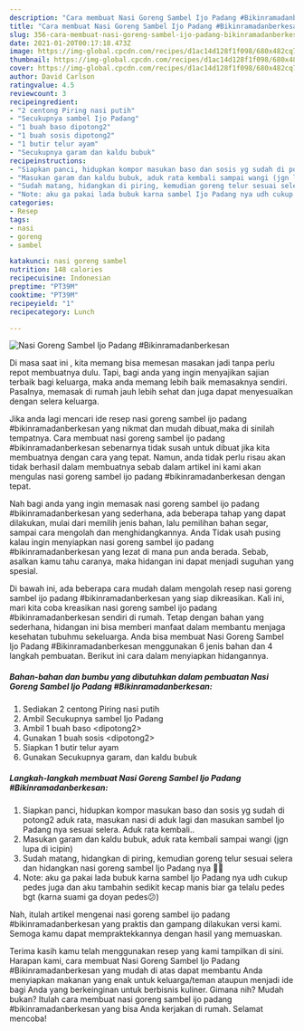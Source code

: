 ```yaml
---
description: "Cara membuat Nasi Goreng Sambel Ijo Padang #Bikinramadanberkesan yang lezat Untuk Jualan"
title: "Cara membuat Nasi Goreng Sambel Ijo Padang #Bikinramadanberkesan yang lezat Untuk Jualan"
slug: 356-cara-membuat-nasi-goreng-sambel-ijo-padang-bikinramadanberkesan-yang-lezat-untuk-jualan
date: 2021-01-20T00:17:18.473Z
image: https://img-global.cpcdn.com/recipes/d1ac14d128f1f098/680x482cq70/nasi-goreng-sambel-ijo-padang-bikinramadanberkesan-foto-resep-utama.jpg
thumbnail: https://img-global.cpcdn.com/recipes/d1ac14d128f1f098/680x482cq70/nasi-goreng-sambel-ijo-padang-bikinramadanberkesan-foto-resep-utama.jpg
cover: https://img-global.cpcdn.com/recipes/d1ac14d128f1f098/680x482cq70/nasi-goreng-sambel-ijo-padang-bikinramadanberkesan-foto-resep-utama.jpg
author: David Carlson
ratingvalue: 4.5
reviewcount: 3
recipeingredient:
- "2 centong Piring nasi putih"
- "Secukupnya sambel Ijo Padang"
- "1 buah baso dipotong2"
- "1 buah sosis dipotong2"
- "1 butir telur ayam"
- "Secukupnya garam dan kaldu bubuk"
recipeinstructions:
- "Siapkan panci, hidupkan kompor masukan baso dan sosis yg sudah di potong2 aduk rata, masukan nasi di aduk lagi dan masukan sambel Ijo Padang nya sesuai selera. Aduk rata kembali.."
- "Masukan garam dan kaldu bubuk, aduk rata kembali sampai wangi (jgn lupa di icipin)"
- "Sudah matang, hidangkan di piring, kemudian goreng telur sesuai selera dan hidangkan nasi goreng sambel Ijo Padang nya 👌🏻"
- "Note: aku ga pakai lada bubuk karna sambel Ijo Padang nya udh cukup pedes juga dan aku tambahin sedikit kecap manis biar ga telalu pedes bgt (karna suami ga doyan pedes😕)"
categories:
- Resep
tags:
- nasi
- goreng
- sambel

katakunci: nasi goreng sambel 
nutrition: 148 calories
recipecuisine: Indonesian
preptime: "PT39M"
cooktime: "PT39M"
recipeyield: "1"
recipecategory: Lunch

---
```



![Nasi Goreng Sambel Ijo Padang #Bikinramadanberkesan](https://img-global.cpcdn.com/recipes/d1ac14d128f1f098/680x482cq70/nasi-goreng-sambel-ijo-padang-bikinramadanberkesan-foto-resep-utama.jpg)

Di masa  saat ini , kita memang bisa memesan masakan jadi tanpa perlu repot membuatnya dulu. Tapi, bagi anda yang ingin menyajikan sajian terbaik bagi keluarga, maka anda memang lebih baik memasaknya sendiri. Pasalnya, memasak di rumah jauh lebih sehat dan juga dapat menyesuaikan dengan selera keluarga.

Jika anda lagi mencari ide resep nasi goreng sambel ijo padang #bikinramadanberkesan yang nikmat dan mudah dibuat,maka di sinilah tempatnya. Cara membuat nasi goreng sambel ijo padang #bikinramadanberkesan  sebenarnya tidak susah untuk dibuat jika kita membuatnya dengan cara yang tepat. Namun, anda tidak perlu risau akan tidak berhasil dalam membuatnya 
sebab dalam artikel ini kami akan mengulas nasi goreng sambel ijo padang #bikinramadanberkesan dengan tepat.  



Nah bagi anda yang ingin memasak nasi goreng sambel ijo padang #bikinramadanberkesan yang sederhana, ada beberapa tahap yang dapat dilakukan, mulai dari memilih jenis bahan, lalu pemilihan bahan segar, sampai cara mengolah dan menghidangkannya. Anda Tidak usah pusing kalau ingin menyiapkan nasi goreng sambel ijo padang #bikinramadanberkesan yang lezat di mana pun anda berada. Sebab, asalkan kamu  tahu caranya, maka hidangan ini dapat menjadi suguhan yang spesial.

Di bawah ini, ada beberapa cara mudah dalam mengolah resep nasi goreng sambel ijo padang #bikinramadanberkesan yang siap dikreasikan. Kali ini, mari kita coba kreasikan nasi goreng sambel ijo padang #bikinramadanberkesan sendiri di rumah. Tetap dengan bahan yang sederhana, hidangan ini bisa memberi manfaat dalam membantu menjaga kesehatan tubuhmu sekeluarga. Anda bisa membuat Nasi Goreng Sambel Ijo Padang #Bikinramadanberkesan menggunakan 6 jenis bahan dan 4 langkah pembuatan. Berikut ini cara dalam menyiapkan hidangannya.

<!--inarticleads1-->

##### Bahan-bahan dan bumbu yang dibutuhkan dalam pembuatan Nasi Goreng Sambel Ijo Padang #Bikinramadanberkesan:

1. Sediakan 2 centong Piring nasi putih
1. Ambil Secukupnya sambel Ijo Padang
1. Ambil 1 buah baso &lt;dipotong2&gt;
1. Gunakan 1 buah sosis &lt;dipotong2&gt;
1. Siapkan 1 butir telur ayam
1. Gunakan Secukupnya garam, dan kaldu bubuk




<!--inarticleads2-->

##### Langkah-langkah membuat Nasi Goreng Sambel Ijo Padang #Bikinramadanberkesan:

1. Siapkan panci, hidupkan kompor masukan baso dan sosis yg sudah di potong2 aduk rata, masukan nasi di aduk lagi dan masukan sambel Ijo Padang nya sesuai selera. Aduk rata kembali..
1. Masukan garam dan kaldu bubuk, aduk rata kembali sampai wangi (jgn lupa di icipin)
1. Sudah matang, hidangkan di piring, kemudian goreng telur sesuai selera dan hidangkan nasi goreng sambel Ijo Padang nya 👌🏻
1. Note: aku ga pakai lada bubuk karna sambel Ijo Padang nya udh cukup pedes juga dan aku tambahin sedikit kecap manis biar ga telalu pedes bgt (karna suami ga doyan pedes😕)




Nah, itulah artikel mengenai  nasi goreng sambel ijo padang #bikinramadanberkesan  yang praktis dan gampang dilakukan versi kami. Semoga kamu dapat mempraktekkannya dengan hasil yang memuaskan. 

Terima kasih kamu telah menggunakan resep yang kami tampilkan di sini. Harapan kami, cara membuat  Nasi Goreng Sambel Ijo Padang #Bikinramadanberkesan yang mudah di atas dapat membantu Anda menyiapkan makanan yang enak untuk keluarga/teman ataupun menjadi ide bagi Anda yang berkeinginan untuk berbisnis kuliner. Gimana nih? Mudah bukan? Itulah cara membuat nasi goreng sambel ijo padang #bikinramadanberkesan yang bisa Anda kerjakan di rumah. Selamat mencoba!

